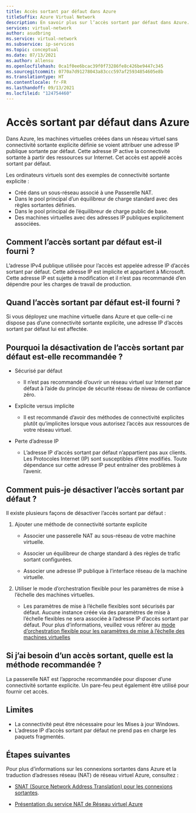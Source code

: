 ```yaml
---
title: Accès sortant par défaut dans Azure
titleSuffix: Azure Virtual Network
description: En savoir plus sur l’accès sortant par défaut dans Azure.
services: virtual-network
author: asudbring
ms.service: virtual-network
ms.subservice: ip-services
ms.topic: conceptual
ms.date: 07/13/2021
ms.author: allensu
ms.openlocfilehash: 0ca1f0ee6bcac39f0f73286fe8c426be9447c345
ms.sourcegitcommit: 0770a7d91278043a83ccc597af25934854605e8b
ms.translationtype: HT
ms.contentlocale: fr-FR
ms.lasthandoff: 09/13/2021
ms.locfileid: "124754460"
---
```

# <a name="default-outbound-access-in-azure"></a>Accès sortant par défaut dans Azure

Dans Azure, les machines virtuelles créées dans un réseau virtuel sans connectivité sortante explicite définie se voient attribuer une adresse IP publique sortante par défaut. Cette adresse IP active la connectivité sortante à partir des ressources sur Internet. Cet accès est appelé accès sortant par défaut. 

Les ordinateurs virtuels sont des exemples de connectivité sortante explicite :

* Créé dans un sous-réseau associé à une Passerelle NAT.
* Dans le pool principal d’un équilibreur de charge standard avec des règles sortantes définies.
* Dans le pool principal de l’équilibreur de charge public de base.
* Des machines virtuelles avec des adresses IP publiques explicitement associées.

## <a name="how-is-default-outbound-access-provided"></a>Comment l’accès sortant par défaut est-il fourni ?

L’adresse IPv4 publique utilisée pour l’accès est appelée adresse IP d’accès sortant par défaut. Cette adresse IP est implicite et appartient à Microsoft. Cette adresse IP est sujette à modification et il n’est pas recommandé d’en dépendre pour les charges de travail de production.

## <a name="when-is-default-outbound-access-provided"></a>Quand l’accès sortant par défaut est-il fourni ?

Si vous déployez une machine virtuelle dans Azure et que celle-ci ne dispose pas d’une connectivité sortante explicite, une adresse IP d’accès sortant par défaut lui est affectée.
## <a name="why-is-disabling-default-outbound-access-recommended"></a>Pourquoi la désactivation de l’accès sortant par défaut est-elle recommandée ?

* Sécurisé par défaut
    
    * Il n’est pas recommandé d’ouvrir un réseau virtuel sur Internet par défaut à l’aide du principe de sécurité réseau de niveau de confiance zéro.

* Explicite versus implicite

    * Il est recommandé d’avoir des méthodes de connectivité explicites plutôt qu’implicites lorsque vous autorisez l’accès aux ressources de votre réseau virtuel.

* Perte d’adresse IP

    * L’adresse IP d’accès sortant par défaut n’appartient pas aux clients. Les Protocoles Internet (IP) sont susceptibles d’être modifiés.  Toute dépendance sur cette adresse IP peut entraîner des problèmes à l’avenir.

## <a name="how-can-i-disable-default-outbound-access"></a>Comment puis-je désactiver l’accès sortant par défaut ?

Il existe plusieurs façons de désactiver l’accès sortant par défaut :

1.  Ajouter une méthode de connectivité sortante explicite

    * Associer une passerelle NAT au sous-réseau de votre machine virtuelle.

    * Associer un équilibreur de charge standard à des règles de trafic sortant configurées.

    * Associer une adresse IP publique à l’interface réseau de la machine virtuelle.

2.  Utiliser le mode d’orchestration flexible pour les paramètres de mise à l’échelle des machines virtuelles.

    * Les paramètres de mise à l’échelle flexibles sont sécurisés par défaut. Aucune instance créée via des paramètres de mise à l’échelle flexibles ne sera associée à l’adresse IP d’accès sortant par défaut. Pour plus d’informations, veuillez vous référer au [mode d’orchestration flexible pour les paramètres de mise à l’échelle des machines virtuelles](../virtual-machines/flexible-virtual-machine-scale-sets.md)

## <a name="if-i-need-outbound-access-what-is-the-recommended-way"></a>Si j’ai besoin d’un accès sortant, quelle est la méthode recommandée ?

La passerelle NAT est l’approche recommandée pour disposer d’une connectivité sortante explicite. Un pare-feu peut également être utilisé pour fournir cet accès.

## <a name="limitations"></a>Limites

* La connectivité peut être nécessaire pour les Mises à jour Windows.
* L’adresse IP d’accès sortant par défaut ne prend pas en charge les paquets fragmentés. 

## <a name="next-steps"></a>Étapes suivantes

Pour plus d’informations sur les connexions sortantes dans Azure et la traduction d’adresses réseau (NAT) de réseau virtuel Azure, consultez :

* [SNAT (Source Network Address Translation) pour les connexions sortantes](../load-balancer/load-balancer-outbound-connections.md).

* [Présentation du service NAT de Réseau virtuel Azure](./nat-gateway/nat-overview.md)